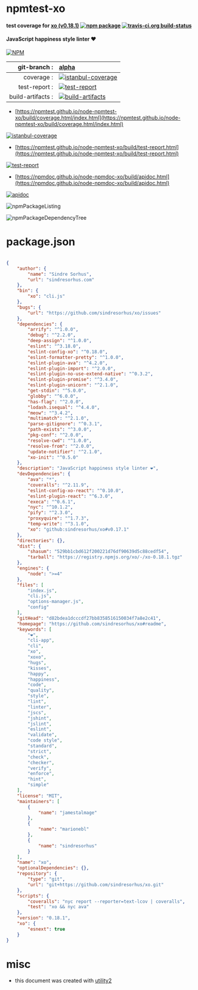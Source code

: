 # npmtest-xo

#### test coverage for  [xo (v0.18.1)](https://github.com/sindresorhus/xo#readme)  [![npm package](https://img.shields.io/npm/v/npmtest-xo.svg?style=flat-square)](https://www.npmjs.org/package/npmtest-xo) [![travis-ci.org build-status](https://api.travis-ci.org/npmtest/node-npmtest-xo.svg)](https://travis-ci.org/npmtest/node-npmtest-xo)

#### JavaScript happiness style linter ❤️

[![NPM](https://nodei.co/npm/xo.png?downloads=true&downloadRank=true&stars=true)](https://www.npmjs.com/package/xo)

| git-branch : | [alpha](https://github.com/npmtest/node-npmtest-xo/tree/alpha)|
|--:|:--|
| coverage : | [![istanbul-coverage](https://npmtest.github.io/node-npmtest-xo/build/coverage.badge.svg)](https://npmtest.github.io/node-npmtest-xo/build/coverage.html/index.html)|
| test-report : | [![test-report](https://npmtest.github.io/node-npmtest-xo/build/test-report.badge.svg)](https://npmtest.github.io/node-npmtest-xo/build/test-report.html)|
| build-artifacts : | [![build-artifacts](https://npmtest.github.io/node-npmtest-xo/glyphicons_144_folder_open.png)](https://github.com/npmtest/node-npmtest-xo/tree/gh-pages/build)|

- [https://npmtest.github.io/node-npmtest-xo/build/coverage.html/index.html](https://npmtest.github.io/node-npmtest-xo/build/coverage.html/index.html)

[![istanbul-coverage](https://npmtest.github.io/node-npmtest-xo/build/screenCapture.buildCi.browser.%252Ftmp%252Fbuild%252Fcoverage.lib.html.png)](https://npmtest.github.io/node-npmtest-xo/build/coverage.html/index.html)

- [https://npmtest.github.io/node-npmtest-xo/build/test-report.html](https://npmtest.github.io/node-npmtest-xo/build/test-report.html)

[![test-report](https://npmtest.github.io/node-npmtest-xo/build/screenCapture.buildCi.browser.%252Ftmp%252Fbuild%252Ftest-report.html.png)](https://npmtest.github.io/node-npmtest-xo/build/test-report.html)

- [https://npmdoc.github.io/node-npmdoc-xo/build/apidoc.html](https://npmdoc.github.io/node-npmdoc-xo/build/apidoc.html)

[![apidoc](https://npmdoc.github.io/node-npmdoc-xo/build/screenCapture.buildCi.browser.%252Ftmp%252Fbuild%252Fapidoc.html.png)](https://npmdoc.github.io/node-npmdoc-xo/build/apidoc.html)

![npmPackageListing](https://npmtest.github.io/node-npmtest-xo/build/screenCapture.npmPackageListing.svg)

![npmPackageDependencyTree](https://npmtest.github.io/node-npmtest-xo/build/screenCapture.npmPackageDependencyTree.svg)



# package.json

```json

{
    "author": {
        "name": "Sindre Sorhus",
        "url": "sindresorhus.com"
    },
    "bin": {
        "xo": "cli.js"
    },
    "bugs": {
        "url": "https://github.com/sindresorhus/xo/issues"
    },
    "dependencies": {
        "arrify": "^1.0.0",
        "debug": "^2.2.0",
        "deep-assign": "^1.0.0",
        "eslint": "^3.18.0",
        "eslint-config-xo": "^0.18.0",
        "eslint-formatter-pretty": "^1.0.0",
        "eslint-plugin-ava": "^4.2.0",
        "eslint-plugin-import": "^2.0.0",
        "eslint-plugin-no-use-extend-native": "^0.3.2",
        "eslint-plugin-promise": "^3.4.0",
        "eslint-plugin-unicorn": "^2.1.0",
        "get-stdin": "^5.0.0",
        "globby": "^6.0.0",
        "has-flag": "^2.0.0",
        "lodash.isequal": "^4.4.0",
        "meow": "^3.4.2",
        "multimatch": "^2.1.0",
        "parse-gitignore": "^0.3.1",
        "path-exists": "^3.0.0",
        "pkg-conf": "^2.0.0",
        "resolve-cwd": "^1.0.0",
        "resolve-from": "^2.0.0",
        "update-notifier": "^2.1.0",
        "xo-init": "^0.5.0"
    },
    "description": "JavaScript happiness style linter ❤️",
    "devDependencies": {
        "ava": "*",
        "coveralls": "^2.11.9",
        "eslint-config-xo-react": "^0.10.0",
        "eslint-plugin-react": "^6.3.0",
        "execa": "^0.6.1",
        "nyc": "^10.1.2",
        "pify": "^2.3.0",
        "proxyquire": "^1.7.3",
        "temp-write": "^3.1.0",
        "xo": "github:sindresorhus/xo#v0.17.1"
    },
    "directories": {},
    "dist": {
        "shasum": "529bb1cbd612f200221d76df90639d5c88cedf54",
        "tarball": "https://registry.npmjs.org/xo/-/xo-0.18.1.tgz"
    },
    "engines": {
        "node": ">=4"
    },
    "files": [
        "index.js",
        "cli.js",
        "options-manager.js",
        "config"
    ],
    "gitHead": "d82bdea1dcccdf27bb8358516150034f7a8e2c41",
    "homepage": "https://github.com/sindresorhus/xo#readme",
    "keywords": [
        "❤️",
        "cli-app",
        "cli",
        "xo",
        "xoxo",
        "hugs",
        "kisses",
        "happy",
        "happiness",
        "code",
        "quality",
        "style",
        "lint",
        "linter",
        "jscs",
        "jshint",
        "jslint",
        "eslint",
        "validate",
        "code style",
        "standard",
        "strict",
        "check",
        "checker",
        "verify",
        "enforce",
        "hint",
        "simple"
    ],
    "license": "MIT",
    "maintainers": [
        {
            "name": "jamestalmage"
        },
        {
            "name": "marionebl"
        },
        {
            "name": "sindresorhus"
        }
    ],
    "name": "xo",
    "optionalDependencies": {},
    "repository": {
        "type": "git",
        "url": "git+https://github.com/sindresorhus/xo.git"
    },
    "scripts": {
        "coveralls": "nyc report --reporter=text-lcov | coveralls",
        "test": "xo && nyc ava"
    },
    "version": "0.18.1",
    "xo": {
        "esnext": true
    }
}
```



# misc
- this document was created with [utility2](https://github.com/kaizhu256/node-utility2)
